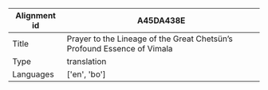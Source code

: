 |Alignment id | A45DA438E
| --- | --- 
|Title | Prayer to the Lineage of the Great Chetsün’s Profound Essence of Vimala 
|Type | translation
|Languages | ['en', 'bo']